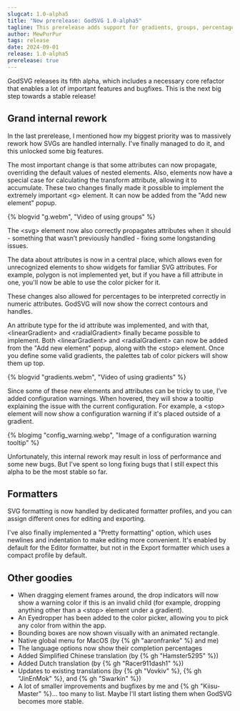 ```yaml
---
slugcat: 1.0-alpha5
title: "New prerelease: GodSVG 1.0-alpha5"
tagline: This prerelease adds support for gradients, groups, percentages in numeric attributes, and much more.
author: MewPurPur
tags: release
date: 2024-09-01
release: 1.0-alpha5
prerelease: true
---
```


GodSVG releases its fifth alpha, which includes a necessary core refactor that enables a lot of important features and bugfixes. This is the next big step towards a stable release!

## Grand internal rework

In the last prerelease, I mentioned how my biggest priority was to massively rework how SVGs are handled internally. I've finally managed to do it, and this unlocked some big features.

The most important change is that some attributes can now propagate, overriding the default values of nested elements. Also, elements now have a special case for calculating the transform attribute, allowing it to accumulate. These two changes finally made it possible to implement the extremely important &lt;g&gt; element. It can now be added from the "Add new element" popup.

{% blogvid "g.webm", "Video of using groups" %}

The &lt;svg&gt; element now also correctly propagates attributes when it should - something that wasn’t previously handled - fixing some longstanding issues.

The data about attributes is now in a central place, which allows even for unrecognized elements to show widgets for familiar SVG attributes. For example, polygon is not implemented yet, but if you have a fill attribute in one, you'll now be able to use the color picker for it.

These changes also allowed for percentages to be interpreted correctly in numeric attributes. GodSVG will now show the correct contours and handles.

An attribute type for the id attribute was implemented, and with that, &lt;linearGradient&gt; and &lt;radialGradient&gt; finally became possible to implement. Both &lt;linearGradient&gt; and &lt;radialGradient&gt; can now be added from the "Add new element" popup, along with the &lt;stop&gt; element. Once you define some valid gradients, the palettes tab of color pickers will show them up top.

{% blogvid "gradients.webm", "Video of using gradients" %}

Since some of these new elements and attributes can be tricky to use, I’ve added configuration warnings. When hovered, they will show a tooltip explaining the issue with the current configuration. For example, a &lt;stop&gt; element will now show a configuration warning if it's placed outside of a gradient.

{% blogimg "config_warning.webp", "Image of a configuration warning tooltip" %}

Unfortunately, this internal rework may result in loss of performance and some new bugs. But I've spent so long fixing bugs that I still expect this alpha to be the most stable so far.

## Formatters

SVG formatting is now handled by dedicated formatter profiles, and you can assign different ones for editing and exporting.

I've also finally implemented a "Pretty formatting" option, which uses newlines and indentation to make editing more convenient. It's enabled by default for the Editor formatter, but not in the Export formatter which uses a compact profile by default.

## Other goodies

- When dragging element frames around, the drop indicators will now show a warning color if this is an invalid child (for example, dropping anything other than a &lt;stop&gt; element under a gradient).
- An Eyedropper has been added to the color picker, allowing you to pick any color from within the app.
- Bounding boxes are now shown visually with an animated rectangle.
- Native global menu for MacOS (by {% gh "aaronfranke" %} and me)
- The language options now show their completion percentages
- Added Simplified Chinese translation (by {% gh "Hamster5295" %})
- Added Dutch translation (by {% gh "Racer911dash1" %})
- Updates to existing translations (by {% gh "Vovkiv" %}, {% gh "JinEnMok" %}, and {% gh "Swarkin" %})
- A lot of smaller improvements and bugfixes by me and {% gh "Kiisu-Master" %}... too many to list. Maybe I'll start listing them when GodSVG becomes more stable.